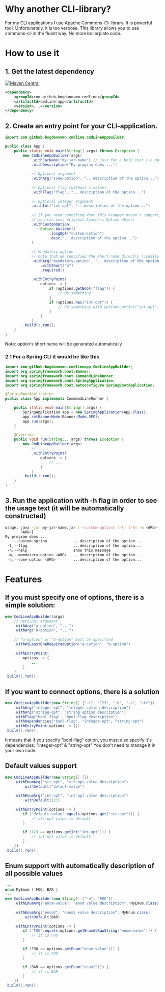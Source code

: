 

# Why another CLI-library?

For my CLI applications I use Apache Commons-Cli library. It is powerful tool. Unfortunately, it is too verbose. 
This library allows you to use commons-cli in the fluent way. No more boilerplate code. 

# How to use it

## 1. Get the latest dependency
[![Maven Central](
    https://maven-badges.herokuapp.com/maven-central/com.github.bogdanovmn.cmdline/cmdline-app/badge.svg
)]( https://maven-badges.herokuapp.com/maven-central/com.github.bogdanovmn.cmdline/cmdline-app)
```xml
<dependency>
    <groupId>com.github.bogdanovmn.cmdline</groupId>
    <artifactId>cmdline-app</artifactId>
    <version>...</version>
</dependency>
```

## 2. Create an entry point for your CLI-application.
```java
import com.github.bogdanovmn.cmdline.CmdLineAppBuilder;

public class App {
    public static void main(String[] args) throws Exception {
        new CmdLineAppBuilder(args)
            .withJarName("my-jar-name") // just for a help text (-h option) 
            .withDescription("My program does ...")
            
            // Optional argument
            .withArg("some-option", "...description of the option...")
            
            // Optional flag (without a value)
            .withFlag("flag", "...description of the option...")
    
            // Optional integer argument 
            .withInt("int-opt", "...description of the option...")
            
            // If you need something what this wrapper doesn't support, 
            // you can pass original Apache's Option object
            .withCustomOption(
                Option.builder()
                    .longOpt("custom-option")
                    .desc("...description of the option...")
            )
            
            // Mandatory option
            // note that we specified the short name directly (usually it is generating automatically)
            .withArg("mandatory-option", "...description of the option...")
                .withShort("m") 
                .required()
            
            .withEntryPoint(
                options -> {
                    if (options.getBool("flag")) {
                        // do something
                    }
                    if (options.has("int-opt")) {
                        // do something with options.getInt("int-opt")
                    }
                }
            )
        .build().run();
    }
}
``` 
Note: option's short name will be generated automatically

### 2.1 For a Spring CLI it would be like this
```java
import com.github.bogdanovmn.cmdlineapp.CmdLineAppBuilder;
import org.springframework.boot.Banner;
import org.springframework.boot.CommandLineRunner;
import org.springframework.boot.SpringApplication;
import org.springframework.boot.autoconfigure.SpringBootApplication;

@SpringBootApplication
public class App implements CommandLineRunner {

    public static void main(String[] args) {
        SpringApplication app = new SpringApplication(App.class);
        app.setBannerMode(Banner.Mode.OFF);
        app.run(args);
    }

    @Override
    public void run(String... args) throws Exception {
        new CmdLineAppBuilder(args)
            // ...
            .withEntryPoint(
                options -> {
                    // ...
                }
            )
        .build().run();
    }
}

``` 

## 3. Run the application with -h flag in order to see the usage text (it will be automatically constructed)
```bash
usage: java -jar my-jar-name.jar [--custom-option] [-f] [-h] -m <ARG> [-s
       <ARG>]
My program does ...
    --custom-option            ...description of the option...
 -f,--flag                     ...description of the option...
 -h,--help                     show this message
 -m,--mandatory-option <ARG>   ...description of the option...
 -s,--some-option <ARG>        ...description of the option...
```

# Features

## If you must specify one of options, there is a simple solution: 
```java
new CmdLineAppBuilder(args)
    // Optional argument
    .withArg("a-option", "...")
    .withArg("b-option", "...")
    
    // "a-option" or "b-option" must be specified
    .withAtLeastOneRequiredOption("a-option", "b-option")
    
    .withEntryPoint(
        options -> {
            ...
        }
    )
.build().run();
``` 

## If you want to connect options, there is a solution
```java
new CmdLineAppBuilder(new String[] {"-i", "123", "-b", "-s", "str"})
    .withArg("integer-opt", "integer option description")
    .withArg("string-opt", "string option description")
    .withFlag("bool-flag", "bool-flag description")
    .withDependencies("bool-flag", "integer-opt", "string-opt")
    .withEntryPoint(options -> {})
.build().run();
```
It means that if you specify "bool-flag" option, you must also specify it's dependencies:  "integer-opt" & "string-opt"
You don't need to manage it in your own code.

## Default values support
```java
new CmdLineAppBuilder(new String[] {})
    .withEnumArg("str-opt", "str-opt value description")
        .withDefault("defaul-value")
    
    .withEnumArg("int-opt", "int-opt value description")
        .withDefault(123)
    
    .withEntryPoint(options -> {
        if ("default-value".equals(options.get("str-opt"))) {
            // str-opt value is default
        }

        if (123 == options.getInt("int-opt"))) {
            // int-opt value is default
        }
    })
.build().run();
```
## Enum support with automatically description of all possible values
```java
...
enum MyEnum { FOO, BAR }
...
new CmdLineAppBuilder(new String[] {"-e", "FOO"})
    .withEnumArg("enum-value", "enum value description", MyEnum.class)
    
    .withEnumArg("enum2", "enum2 value description", MyEnum.class)
        .withDefault(BAR)
    
    .withEntryPoint(options -> {
        if ("FOO".equals(options.getEnumAsRawString("enum-value"))) {
            // it is FOO
        }

        if (FOO == options.getEnum("enum-value"))) {
            // it is FOO
        }

        if (BAR == options.getEnum("enum2"))) {
            // it is BAR
        }
    })
.build().run();
```
